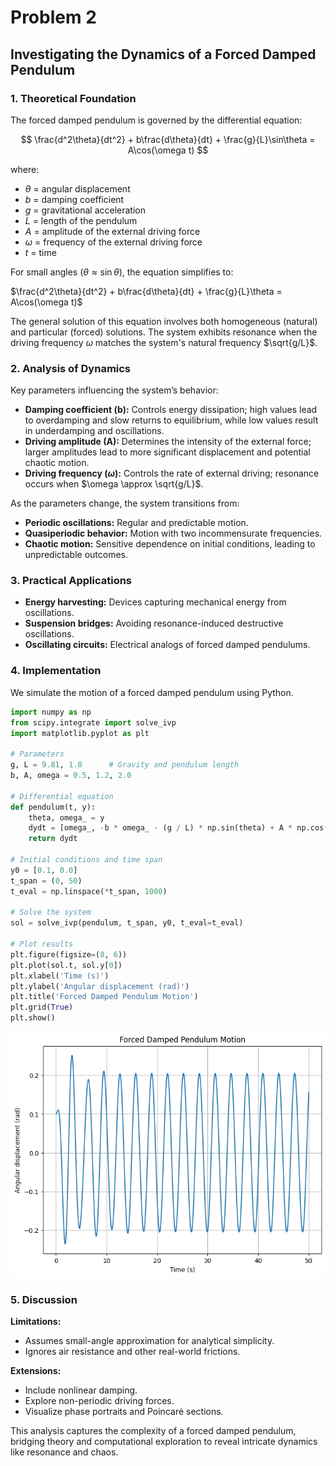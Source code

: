 # Problem 2

## Investigating the Dynamics of a Forced Damped Pendulum

### 1. Theoretical Foundation

The forced damped pendulum is governed by the differential equation:

$$
 \frac{d^2\theta}{dt^2} + b\frac{d\theta}{dt} + \frac{g}{L}\sin\theta = A\cos(\omega t) 
$$

where:
- $\theta$ = angular displacement
- $b$ = damping coefficient
- $g$ = gravitational acceleration
- $L$ = length of the pendulum
- $A$ = amplitude of the external driving force
- $\omega$ = frequency of the external driving force
- $t$ = time

For small angles ($\theta \approx \sin\theta$), the equation simplifies to:

$\frac{d^2\theta}{dt^2} + b\frac{d\theta}{dt} + \frac{g}{L}\theta = A\cos(\omega t)$

The general solution of this equation involves both homogeneous (natural) and particular (forced) solutions. The system exhibits resonance when the driving frequency $\omega$ matches the system's natural frequency $\sqrt{g/L}$.

### 2. Analysis of Dynamics

Key parameters influencing the system’s behavior:
- **Damping coefficient (b):** Controls energy dissipation; high values lead to overdamping and slow returns to equilibrium, while low values result in underdamping and oscillations.
- **Driving amplitude (A):** Determines the intensity of the external force; larger amplitudes lead to more significant displacement and potential chaotic motion.
- **Driving frequency ($\omega$):** Controls the rate of external driving; resonance occurs when $\omega \approx \sqrt{g/L}$.

As the parameters change, the system transitions from:
- **Periodic oscillations:** Regular and predictable motion.
- **Quasiperiodic behavior:** Motion with two incommensurate frequencies.
- **Chaotic motion:** Sensitive dependence on initial conditions, leading to unpredictable outcomes.

### 3. Practical Applications

- **Energy harvesting:** Devices capturing mechanical energy from oscillations.
- **Suspension bridges:** Avoiding resonance-induced destructive oscillations.
- **Oscillating circuits:** Electrical analogs of forced damped pendulums.

### 4. Implementation

We simulate the motion of a forced damped pendulum using Python.

```python
import numpy as np
from scipy.integrate import solve_ivp
import matplotlib.pyplot as plt

# Parameters
g, L = 9.81, 1.0      # Gravity and pendulum length
b, A, omega = 0.5, 1.2, 2.0

# Differential equation
def pendulum(t, y):
    theta, omega_ = y
    dydt = [omega_, -b * omega_ - (g / L) * np.sin(theta) + A * np.cos(omega * t)]
    return dydt

# Initial conditions and time span
y0 = [0.1, 0.0]
t_span = (0, 50)
t_eval = np.linspace(*t_span, 1000)

# Solve the system
sol = solve_ivp(pendulum, t_span, y0, t_eval=t_eval)

# Plot results
plt.figure(figsize=(8, 6))
plt.plot(sol.t, sol.y[0])
plt.xlabel('Time (s)')
plt.ylabel('Angular displacement (rad)')
plt.title('Forced Damped Pendulum Motion')
plt.grid(True)
plt.show()
```
![alt text](image-1.png)

### 5. Discussion

**Limitations:**
- Assumes small-angle approximation for analytical simplicity.
- Ignores air resistance and other real-world frictions.

**Extensions:**
- Include nonlinear damping.
- Explore non-periodic driving forces.
- Visualize phase portraits and Poincaré sections.

This analysis captures the complexity of a forced damped pendulum, bridging theory and computational exploration to reveal intricate dynamics like resonance and chaos.

